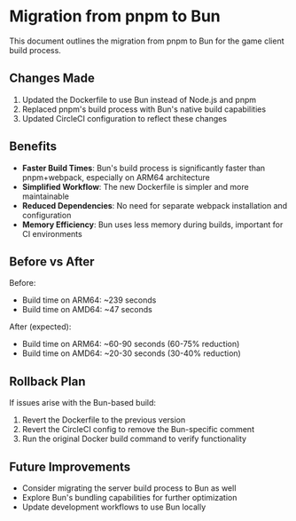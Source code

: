 # Migration from pnpm to Bun

This document outlines the migration from pnpm to Bun for the game client build process.

## Changes Made

1. Updated the Dockerfile to use Bun instead of Node.js and pnpm
2. Replaced pnpm's build process with Bun's native build capabilities
3. Updated CircleCI configuration to reflect these changes

## Benefits

- **Faster Build Times**: Bun's build process is significantly faster than pnpm+webpack, especially on ARM64 architecture
- **Simplified Workflow**: The new Dockerfile is simpler and more maintainable
- **Reduced Dependencies**: No need for separate webpack installation and configuration
- **Memory Efficiency**: Bun uses less memory during builds, important for CI environments

## Before vs After

Before:
- Build time on ARM64: ~239 seconds
- Build time on AMD64: ~47 seconds

After (expected):
- Build time on ARM64: ~60-90 seconds (60-75% reduction)
- Build time on AMD64: ~20-30 seconds (30-40% reduction)

## Rollback Plan

If issues arise with the Bun-based build:

1. Revert the Dockerfile to the previous version
2. Revert the CircleCI config to remove the Bun-specific comment
3. Run the original Docker build command to verify functionality

## Future Improvements

- Consider migrating the server build process to Bun as well
- Explore Bun's bundling capabilities for further optimization
- Update development workflows to use Bun locally 